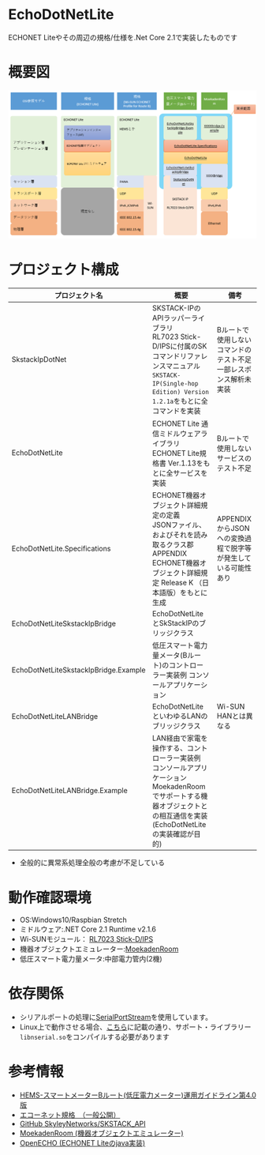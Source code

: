 # EchoDotNetLite
ECHONET Liteやその周辺の規格/仕様を.Net Core 2.1で実装したものです

# 概要図

![概要図](image.png)


# プロジェクト構成
|プロジェクト名|概要|備考|
|--|--|--|
|SkstackIpDotNet|SKSTACK-IPのAPIラッパーライブラリ<br>RL7023 Stick-D/IPSに付属のSKコマンドリファレンスマニュアル`SKSTACK-IP(Single-hop Edition) Version 1.2.1a`をもとに全コマンドを実装|Bルートで使用しないコマンドのテスト不足<br>一部レスポンス解析未実装<br>|
|EchoDotNetLite|ECHONET Lite 通信ミドルウェアライブラリ<br>ECHONET Lite規格書 Ver.1.13をもとに全サービスを実装|Bルートで使用しないサービスのテスト不足<br>|
|EchoDotNetLite.Specifications|ECHONET機器オブジェクト詳細規定の定義<br>JSONファイル、およびそれを読み取るクラス郡<br>APPENDIX ECHONET機器オブジェクト詳細規定 Release K （日本語版）をもとに生成|APPENDIXからJSONへの変換過程で脱字等が発生している可能性あり|
|EchoDotNetLiteSkstackIpBridge|EchoDotNetLiteとSkStackIPのブリッジクラス||
|EchoDotNetLiteSkstackIpBridge.Example|低圧スマート電力量メータ(Bルート)のコントローラー実装例 コンソールアプリケーション||
|EchoDotNetLiteLANBridge|EchoDotNetLiteといわゆるLANのブリッジクラス|Wi-SUN HANとは異なる|
|EchoDotNetLiteLANBridge.Example|LAN経由で家電を操作する、コントローラー実装例<br>コンソールアプリケーション<br>MoekadenRoomでサポートする機器オブジェクトとの相互通信を実装(EchoDotNetLiteの実装確認が目的)||


* 全般的に異常系処理全般の考慮が不足している

# 動作確認環境
* OS:Windows10/Raspbian Stretch
* ミドルウェア:.NET Core 2.1 Runtime v2.1.6
* Wi-SUNモジュール： [RL7023 Stick-D/IPS](https://www.tessera.co.jp/rl7023stick-d_ips.html)
* 機器オブジェクトエミュレーター:[MoekadenRoom](https://github.com/SonyCSL/MoekadenRoom/blob/master/README.jp.md)
* 低圧スマート電力量メータ:中部電力管内(2機)

# 依存関係
* シリアルポートの処理に[SerialPortStream](https://github.com/jcurl/SerialPortStream)を使用しています。
* Linux上で動作させる場合、[こちら](https://github.com/jcurl/SerialPortStream#linux)に記載の通り、サポート・ライブラリー`libnserial.so`をコンパイルする必要があります

# 参考情報
* [HEMS-スマートメーターBルート(低圧電力メーター)運用ガイドライン第4.0版](http://www.meti.go.jp/committee/kenkyukai/shoujo/smart_house/pdf/009_s03_00.pdf)
* [エコーネット規格　（一般公開）](https://echonet.jp/spec_g/)
* [GitHub SkyleyNetworks/SKSTACK_API](https://github.com/SkyleyNetworks/SKSTACK_API)
* [MoekadenRoom (機器オブジェクトエミュレーター)](https://github.com/SonyCSL/MoekadenRoom/blob/master/README.jp.md)
* [OpenECHO (ECHONET Liteのjava実装)](https://github.com/SonyCSL/OpenECHO)
